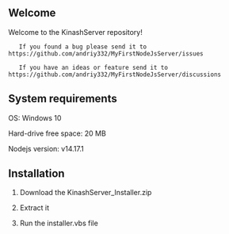 Welcome
---------
<div>
       Welcome to the KinashServer repository!
        
       If you found a bug please send it to https://github.com/andriy332/MyFirstNodeJsServer/issues

       If you have an ideas or feature send it to https://github.com/andriy332/MyFirstNodeJsServer/discussions
</div>

System requirements
-
OS: Windows 10

Hard-drive free space: 20 MB

Nodejs version: v14.17.1

Installation
-
1) Download the KinashServer_Installer.zip

2) Extract it

3) Run the installer.vbs file
